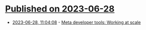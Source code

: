 # [Published on 2023-06-28](index.md)

* [2023-06-28, 11:04:08](https://lobste.rs/s/kgvzzp/meta_developer_tools_working_at_scale) - [Meta developer tools: Working at scale](https://engineering.fb.com/2023/06/27/developer-tools/meta-developer-tools-open-source/)
